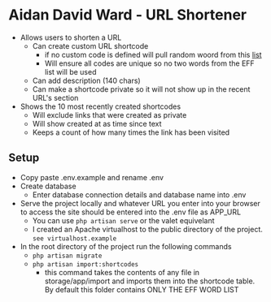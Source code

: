 # Aidan David Ward - URL Shortener
* Allows users to shorten a URL
  * Can create custom URL shortcode
    * if no custom code is defined will pull random woord from this [list](https://www.eff.org/files/2016/09/08/eff_short_wordlist_2_0.txt "EFF Word list")
    * Will ensure all codes are unique so no two words from the EFF list will be used
  * Can add description (140 chars)
  * Can make a shortcode private so it will not show up in the recent URL's section
 * Shows the 10 most recently created shortcodes
   * Will exclude links that were created as private
   * Will show created at as time since text
   * Keeps a count of how many times the link has been visited
   
## Setup
* Copy paste .env.example and rename .env
* Create database
  * Enter database connection details and database name into .env
* Serve the project locally and whatever URL you enter into your browser to access the site should be entered into the .env file as APP_URL
    * You can use `php artisan serve` or the valet equivelant
    * I created an Apache virtualhost to the public directory of the project. `see virtualhost.example`
* In the root directory of the project run the following commands
  * `php artisan migrate`
  * `php artisan import:shortcodes`
    * this command takes the contents of any file in storage/app/import and imports them into the shortcode table. By default this folder contains ONLY THE EFF WORD LIST

